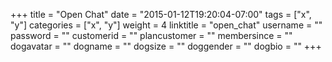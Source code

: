 +++
title = "Open Chat"
date = "2015-01-12T19:20:04-07:00"
tags = ["x", "y"]
categories = ["x", "y"]
weight = 4
linktitle = "open_chat"
username = ""
password = ""
customerid = ""
plancustomer = ""
membersince = ""
dogavatar = ""
dogname = ""
dogsize = ""
doggender = ""
dogbio = ""
+++
